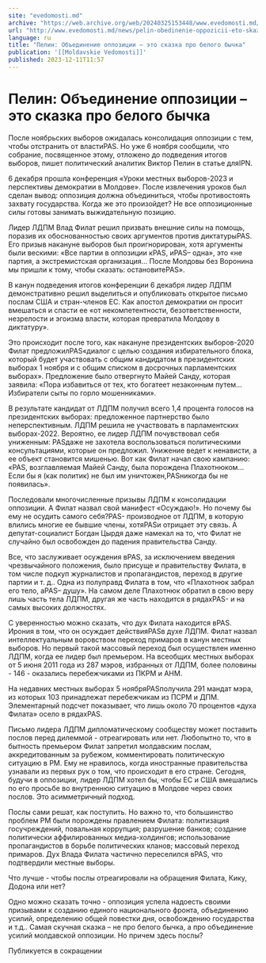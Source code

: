 ```yaml
---
site: "evedomosti.md"
archive: "https://web.archive.org/web/20240325153448/www.evedomosti.md/news/pelin-obedinenie-oppozicii-eto-skazka-pro-belogo-bychka"
url: "http://www.evedomosti.md/news/pelin-obedinenie-oppozicii-eto-skazka-pro-belogo-bychka"
language: ru
title: "Пелин: Объединение оппозиции – это сказка про белого бычка"
publication: '[[Moldavskie Vedomosti]]'
published: 2023-12-11T11:57
---
```


# Пелин: Объединение оппозиции – это сказка про белого бычка

После ноябрьских выборов ожидалась консолидация оппозиции с тем, чтобы отстранить от властиPAS. Но уже 6 ноября сообщили, что собрание, посвященное этому, отложено до подведения итогов выборов, пишет политический аналитик Виктор Пелин в статье дляIPN.

6 декабря прошла конференция «Уроки местных выборов-2023 и перспективы демократии в Молдове». После извлечения уроков был сделан вывод: оппозиция должна объединиться, чтобы противостоять захвату государства. Когда же это произойдет? Не все оппозиционные силы готовы занимать выжидательную позицию.

Лидер ЛДПМ Влад Филат решил призвать внешние силы на помощь, поразив их обоснованностью своих аргументов против диктатурыPAS. Его призыв накануне выборов был проигнорирован, хотя аргументы были вескими: «Все партии в оппозиции кPAS, иPAS– одна», это «не партия, а экстремистская организация… После Молдовы без Воронина мы пришли к тому, чтобы сказать: остановитеPAS».

В канун подведения итогов конференции 6 декабря лидер ЛДПМ демонстративно решил выделиться и опубликовать открытое письмо послам США и стран-членов ЕС. Как апостол демократии он просит вмешаться и спасти ее «от некомпетентности, безответственности, незрелости и эгоизма власти, которая превратила Молдову в диктатуру».

Это происходит после того, как накануне президентских выборов-2020 Филат предложилPAS«диалог с целью создания избирательного блока, который будет участвовать с общим кандидатом в президентских выборах 1 ноября и с общим списком в досрочных парламентских выборах». Предложение было отвергнуто Майей Санду, которая заявила: «Пора избавиться от тех, кто богатеет незаконным путем... Избиратели сыты по горло мошенниками».

В результате кандидат от ЛДПМ получил всего 1,4 процента голосов на президентских выборах: предложенное партнерство было неперспективным. ЛДПМ решила не участвовать в парламентских выборах-2022. Вероятно, ее лидер ЛДПМ почувствовал себя униженным: PASдаже не захотела воспользоваться политическими консультациями, которые он предложил. Унижение ведет к ненависти, а ее объект становится мишенью. Вот как Филат начал свою кампанию: «PAS, возглавляемая Майей Санду, была порождена Плахотнюком... Если бы я (как политик) не был им уничтожен,PASникогда бы не появилась».

Последовали многочисленные призывы ЛДПМ к консолидации оппозиции. А Филат назвал свой манифест «Осуждаю!». Но почему бы ему не осудить самого себя?PAS- производное от ЛДПМ, в которую влились многие ее бывшие члены, хотяPASи отрицает эту связь. А депутат-социалист Богдан Цырдя даже намекал на то, что Филат не случайно был освобожден до падения правительства Санду.

Все, что заслуживает осуждения вPAS, за исключением введения чрезвычайного положения, было присуще и правительству Филата, в том числе подкуп журналистов и пропагандистов, переход в другие партии и т. д.. Одна из полуправд Филата в том, что «Плахотнюк забрал его тело, аPAS– душу». На самом деле Плахотнюк обратил в свою веру лишь часть тела ЛДПМ, другая же часть находится в рядахPAS- и на самых высоких должностях.

С уверенностью можно сказать, что дух Филата находится вPAS. Ирония в том, что он осуждает действияPASв духе ЛДПМ. Филат назвал интеллектуальным воровством переход примаров в канун местных выборов. Но первый такой массовый переход был осуществлен именно ЛДПМ, когда ее лидер был премьером. На всеобщих местных выборах от 5 июня 2011 года из 287 мэров, избранных от ЛДПМ, более половины - 146 - оказались перебежчиками из ПКРМ и АНМ.

На недавних местных выборах 5 ноябряPASполучила 291 мандат мэра, из которых 103 принадлежат перебежчикам из ПСРМ и ДПМ. Элементарный подсчет показывает, что лишь около 70 процентов «духа Филата» осело в рядахPAS.

Письмо лидера ЛДПМ дипломатическому сообществу может поставить послов перед дилеммой - отреагировать или нет. Любопытно то, что в бытность премьером Филат запретил молдавским послам, аккредитованным за рубежом, комментировать политическую ситуацию в РМ. Ему не нравилось, когда иностранные правительства узнавали из первых рук о том, что происходит в его стране. Сегодня, будучи в оппозиции, лидер ЛДПМ хотел бы, чтобы ЕС и США вмешались по его просьбе во внутреннюю ситуацию в Молдове через своих послов. Это асимметричный подход.

Послы сами решат, как поступить. Но важно то, что большинство проблем РМ были порождены правлением Филата: политизация госучреждений, повальная коррупция; разрушение банков; создание политически аффилированных медиа-холдингов; использование пропагандистов в борьбе политических кланов; массовый переход примаров. Дух Влада Филата частично переселился вPAS, что подтвердили местные выборы.

Что лучше - чтобы послы отреагировали на обращения Филата, Кику, Додона или нет?

Одно можно сказать точно - оппозиция успела надоесть своими призывами к созданию единого национального фронта, объединению усилий, определению общей повестки дня, освобождению государства и т.д.. Самая скучная сказка – не про белого бычка, а про объединение усилий молдавской оппозиции. Но причем здесь послы?

Публикуется в сокращении